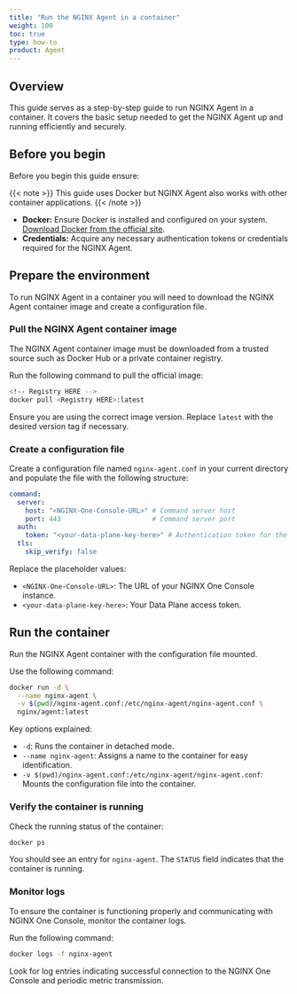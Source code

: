 ```yaml
---
title: "Run the NGINX Agent in a container"
weight: 100
toc: true
type: how-to
product: Agent
---
```


## Overview

This guide serves as a step-by-step guide to run NGINX Agent in a container. It covers the basic setup needed to get the NGINX Agent up and running efficiently and securely.

## Before you begin

Before you begin this guide ensure:

{{< note >}}
This guide uses Docker but NGINX Agent also works with other container applications.
{{< /note >}}

- **Docker:** Ensure Docker is installed and configured on your system. [Download Docker from the official site](https://www.docker.com/products/docker-desktop/).
- **Credentials:** Acquire any necessary authentication tokens or credentials required for the NGINX Agent.

## Prepare the environment

To run NGINX Agent in a container you will need to download the NGINX Agent
container image and create a configuration file.

### Pull the NGINX Agent container image

The NGINX Agent container image must be downloaded from a trusted source such as Docker Hub or a private container registry.

Run the following command to pull the official image:

```bash
<!-- Registry HERE -->
docker pull <Registry HERE>:latest
```

Ensure you are using the correct image version. Replace `latest` with the desired version tag if necessary.


### Create a configuration file

Create a configuration file named `nginx-agent.conf` in your current directory
and populate the file with the following structure:

```yaml
command:
  server:
    host: "<NGINX-One-Console-URL>" # Command server host
    port: 443                       # Command server port
  auth:
    token: "<your-data-plane-key-here>" # Authentication token for the command server
  tls:
    skip_verify: false
```

Replace the placeholder values:

- `<NGINX-One-Console-URL>`: The URL of your NGINX One Console instance.
- `<your-data-plane-key-here>`: Your Data Plane access token.


## Run the container

Run the NGINX Agent container with the configuration file mounted.

Use the following command:

```bash
docker run -d \
  --name nginx-agent \
  -v $(pwd)/nginx-agent.conf:/etc/nginx-agent/nginx-agent.conf \
  nginx/agent:latest
```

Key options explained:

- `-d`: Runs the container in detached mode.
- `--name nginx-agent`: Assigns a name to the container for easy identification.
- `-v $(pwd)/nginx-agent.conf:/etc/nginx-agent/nginx-agent.conf`: Mounts the configuration file into the container.


### Verify the container is running

Check the running status of the container:

```bash
docker ps
```

You should see an entry for `nginx-agent`. The `STATUS` field indicates that the container is running.

### Monitor logs

To ensure the container is functioning properly and communicating with NGINX One Console, monitor the container logs.

Run the following command:

```bash
docker logs -f nginx-agent
```

Look for log entries indicating successful connection to the NGINX One Console and periodic metric transmission.
